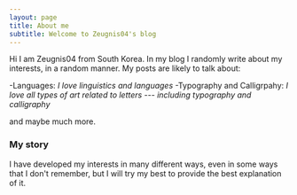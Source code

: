 ```yaml
---
layout: page
title: About me
subtitle: Welcome to Zeugnis04's blog
---
```


Hi I am Zeugnis04 from South Korea. In my blog I randomly write about my interests, in a random manner. My posts are likely to talk about:

-Languages: *I love linguistics and languages*
-Typography and Calligrpahy: *I love all types of art related to letters --- including typography and calligraphy*

and maybe much more.

### My story

I have developed my interests in many different ways, even in some ways that I don't remember, but I will try my best to provide the best explanation of it.
